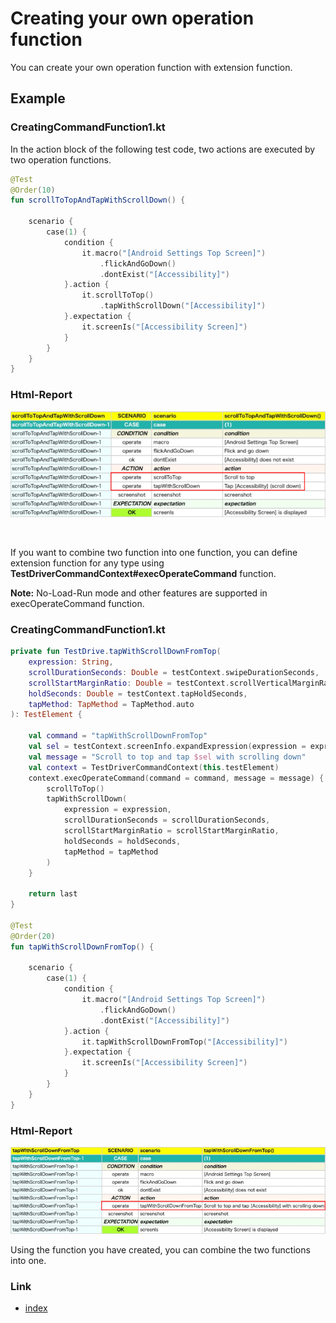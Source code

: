 # Creating your own operation function

You can create your own operation function with extension function.

## Example

### CreatingCommandFunction1.kt

In the action block of the following test code, two actions are executed by two operation functions.

```kotlin
@Test
@Order(10)
fun scrollToTopAndTapWithScrollDown() {

    scenario {
        case(1) {
            condition {
                it.macro("[Android Settings Top Screen]")
                    .flickAndGoDown()
                    .dontExist("[Accessibility]")
            }.action {
                it.scrollToTop()
                    .tapWithScrollDown("[Accessibility]")
            }.expectation {
                it.screenIs("[Accessibility Screen]")
            }
        }
    }
}
```

### Html-Report

![](_images/creating_your_own_operation_function_1.png)

<br>

If you want to combine two function into one function, you can define extension function for any type
using **TestDriverCommandContext#execOperateCommand** function.

**Note:** No-Load-Run mode and other features are supported in execOperateCommand function.

### CreatingCommandFunction1.kt

```kotlin
private fun TestDrive.tapWithScrollDownFromTop(
    expression: String,
    scrollDurationSeconds: Double = testContext.swipeDurationSeconds,
    scrollStartMarginRatio: Double = testContext.scrollVerticalMarginRatio,
    holdSeconds: Double = testContext.tapHoldSeconds,
    tapMethod: TapMethod = TapMethod.auto
): TestElement {

    val command = "tapWithScrollDownFromTop"
    val sel = testContext.screenInfo.expandExpression(expression = expression)
    val message = "Scroll to top and tap $sel with scrolling down"
    val context = TestDriverCommandContext(this.testElement)
    context.execOperateCommand(command = command, message = message) {
        scrollToTop()
        tapWithScrollDown(
            expression = expression,
            scrollDurationSeconds = scrollDurationSeconds,
            scrollStartMarginRatio = scrollStartMarginRatio,
            holdSeconds = holdSeconds,
            tapMethod = tapMethod
        )
    }

    return last
}

@Test
@Order(20)
fun tapWithScrollDownFromTop() {

    scenario {
        case(1) {
            condition {
                it.macro("[Android Settings Top Screen]")
                    .flickAndGoDown()
                    .dontExist("[Accessibility]")
            }.action {
                it.tapWithScrollDownFromTop("[Accessibility]")
            }.expectation {
                it.screenIs("[Accessibility Screen]")
            }
        }
    }
}
```

### Html-Report

![](_images/creating_your_own_operation_function_2.png)

Using the function you have created, you can combine the two functions into one.

### Link

- [index](../index.md)
